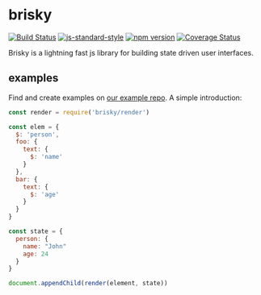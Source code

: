 # brisky
<!-- VDOC.badges travis; standard; npm; coveralls -->
<!-- DON'T EDIT THIS SECTION (including comments), INSTEAD RE-RUN `vdoc` TO UPDATE -->
[![Build Status](https://travis-ci.org/vigour-io/brisky.svg?branch=master)](https://travis-ci.org/vigour-io/brisky)
[![js-standard-style](https://img.shields.io/badge/code%20style-standard-brightgreen.svg)](http://standardjs.com/)
[![npm version](https://badge.fury.io/js/brisky.svg)](https://badge.fury.io/js/brisky)
[![Coverage Status](https://coveralls.io/repos/github/vigour-io/brisky/badge.svg?branch=master)](https://coveralls.io/github/vigour-io/brisky?branch=master)

<!-- VDOC END -->
Brisky is a lightning fast js library for building state driven user interfaces.

## examples
Find and create examples on [our example repo](https://github.com/vigour-io/brisky-examples). A simple introduction:

```js
const render = require('brisky/render')

const elem = {
  $: 'person',
  foo: {
    text: {
      $: 'name'
    }
  },
  bar: {
    text: {
      $: 'age'
    }
  }
}

const state = {
  person: {
    name: "John"
    age: 24
  }
}

document.appendChild(render(element, state))
```
